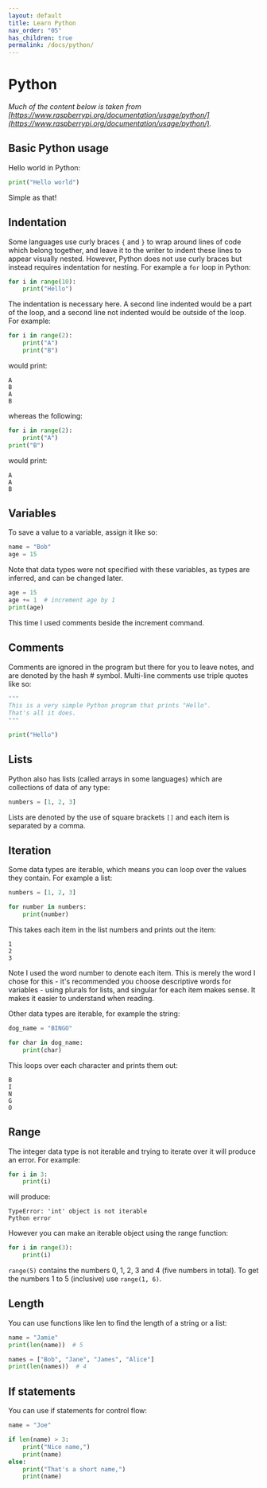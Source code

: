 ```yaml
---
layout: default
title: Learn Python
nav_order: "05"
has_children: true
permalink: /docs/python/
---
```


# Python

_Much of the content below is taken from [https://www.raspberrypi.org/documentation/usage/python/](https://www.raspberrypi.org/documentation/usage/python/)._

## Basic Python usage

Hello world in Python:

```python
print("Hello world")
```

Simple as that!

## Indentation

Some languages use curly braces `{` and `}` to wrap around lines of code which belong together, and leave it to the writer to indent these lines to appear visually nested. However, Python does not use curly braces but instead requires indentation for nesting. For example a `for` loop in Python:

```python
for i in range(10):
    print("Hello")
```

The indentation is necessary here. A second line indented would be a part of the loop, and a second line not indented would be outside of the loop. For example:

```python
for i in range(2):
    print("A")
    print("B")
```

would print:

```
A
B
A
B
```

whereas the following:

```python
for i in range(2):
    print("A")
print("B")
```

would print:

```
A
A
B
```

## Variables

To save a value to a variable, assign it like so:

```python
name = "Bob"
age = 15
```

Note that data types were not specified with these variables, as types are inferred, and can be changed later.

```python
age = 15
age += 1  # increment age by 1
print(age)
```

This time I used comments beside the increment command.

## Comments

Comments are ignored in the program but there for you to leave notes, and are denoted by the hash # symbol. Multi-line comments use triple quotes like so:

```python
"""
This is a very simple Python program that prints "Hello".
That's all it does.
"""

print("Hello")
```

## Lists

Python also has lists (called arrays in some languages) which are collections of data of any type:

```python
numbers = [1, 2, 3]
```

Lists are denoted by the use of square brackets `[]` and each item is separated by a comma.

## Iteration

Some data types are iterable, which means you can loop over the values they contain. For example a list:

```python
numbers = [1, 2, 3]

for number in numbers:
    print(number)
```

This takes each item in the list numbers and prints out the item:

```
1
2
3
```

Note I used the word number to denote each item. This is merely the word I chose for this - it's recommended you choose descriptive words for variables - using plurals for lists, and singular for each item makes sense. It makes it easier to understand when reading.

Other data types are iterable, for example the string:

```python
dog_name = "BINGO"

for char in dog_name:
    print(char)
```

This loops over each character and prints them out:

```
B
I
N
G
O
```

## Range

The integer data type is not iterable and trying to iterate over it will produce an error. For example:

```python
for i in 3:
    print(i)
```

will produce:

```
TypeError: 'int' object is not iterable
Python error
```

However you can make an iterable object using the range function:

```python
for i in range(3):
    print(i)
```

`range(5)` contains the numbers 0, 1, 2, 3 and 4 (five numbers in total). To get the numbers 1 to 5 (inclusive) use `range(1, 6)`.

## Length

You can use functions like len to find the length of a string or a list:

```python
name = "Jamie"
print(len(name))  # 5

names = ["Bob", "Jane", "James", "Alice"]
print(len(names))  # 4
```

## If statements

You can use if statements for control flow:

```python
name = "Joe"

if len(name) > 3:
    print("Nice name,")
    print(name)
else:
    print("That's a short name,")
    print(name)
```
